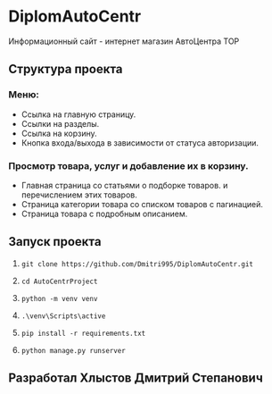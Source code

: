 # DiplomAutoCentr

Информационный сайт - интернет магазин АвтоЦентра TOP


## Структура проекта

### Меню:

* Ссылка на главную страницу.
* Ссылки на разделы.
* Ссылка на корзину.
* Кнопка входа/выхода в зависимости от статуса авторизации.

### Просмотр товара, услуг и добавление их в корзину.

* Главная страница со статьями о подборке товаров.
  и перечислением этих товаров.
* Страница категории товара со списком товаров с пагинацией.
* Страница товара с подробным описанием.


## Запуск проекта

1. ```git clone https://github.com/Dmitri995/DiplomAutoCentr.git```

2. ```cd AutoCentrProject```

3. ```python -m venv venv```

4. ```.\venv\Scripts\active```

5. ```pip install -r requirements.txt```

6. ```python manage.py runserver```

## Разработал Хлыстов Дмитрий Степанович
